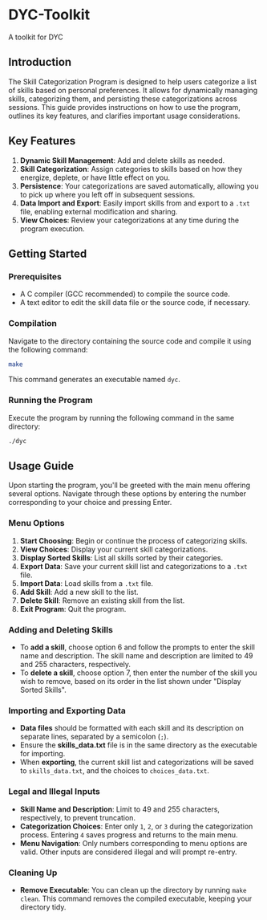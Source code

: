 # DYC-Toolkit
A toolkit for DYC

## Introduction
The Skill Categorization Program is designed to help users categorize a list of skills based on personal preferences. It allows for dynamically managing skills, categorizing them, and persisting these categorizations across sessions. This guide provides instructions on how to use the program, outlines its key features, and clarifies important usage considerations.

## Key Features

1. **Dynamic Skill Management**: Add and delete skills as needed.
2. **Skill Categorization**: Assign categories to skills based on how they energize, deplete, or have little effect on you.
3. **Persistence**: Your categorizations are saved automatically, allowing you to pick up where you left off in subsequent sessions.
4. **Data Import and Export**: Easily import skills from and export to a `.txt` file, enabling external modification and sharing.
5. **View Choices**: Review your categorizations at any time during the program execution.

## Getting Started

### Prerequisites

- A C compiler (GCC recommended) to compile the source code.
- A text editor to edit the skill data file or the source code, if necessary.

### Compilation

Navigate to the directory containing the source code and compile it using the following command:

```sh
make
```

This command generates an executable named `dyc`.

### Running the Program

Execute the program by running the following command in the same directory:

```sh
./dyc
```

## Usage Guide

Upon starting the program, you'll be greeted with the main menu offering several options. Navigate through these options by entering the number corresponding to your choice and pressing Enter.

### Menu Options

1. **Start Choosing**: Begin or continue the process of categorizing skills.
2. **View Choices**: Display your current skill categorizations.
3. **Display Sorted Skills**: List all skills sorted by their categories.
4. **Export Data**: Save your current skill list and categorizations to a `.txt` file.
5. **Import Data**: Load skills from a `.txt` file.
6. **Add Skill**: Add a new skill to the list.
7. **Delete Skill**: Remove an existing skill from the list.
8. **Exit Program**: Quit the program.

### Adding and Deleting Skills

- To **add a skill**, choose option 6 and follow the prompts to enter the skill name and description. The skill name and description are limited to 49 and 255 characters, respectively.
- To **delete a skill**, choose option 7, then enter the number of the skill you wish to remove, based on its order in the list shown under "Display Sorted Skills".

### Importing and Exporting Data

- **Data files** should be formatted with each skill and its description on separate lines, separated by a semicolon (`;`).
- Ensure the **skills_data.txt** file is in the same directory as the executable for importing.
- When **exporting**, the current skill list and categorizations will be saved to `skills_data.txt`, and the choices to `choices_data.txt`.

### Legal and Illegal Inputs

- **Skill Name and Description**: Limit to 49 and 255 characters, respectively, to prevent truncation.
- **Categorization Choices**: Enter only `1`, `2`, or `3` during the categorization process. Entering `4` saves progress and returns to the main menu.
- **Menu Navigation**: Only numbers corresponding to menu options are valid. Other inputs are considered illegal and will prompt re-entry.

### Cleaning Up

- **Remove Executable**: You can clean up the directory by running `make clean`. This command removes the compiled executable, keeping your directory tidy.